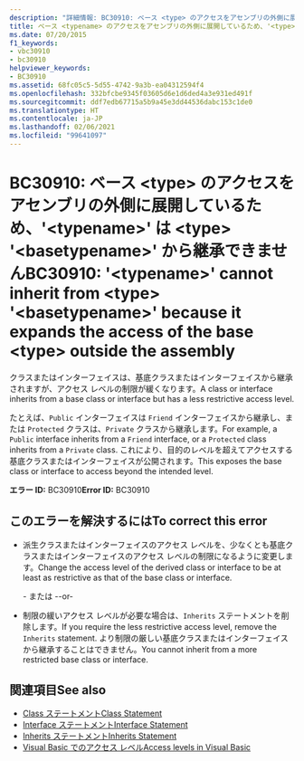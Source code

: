 ```yaml
---
description: "詳細情報: BC30910: ベース <type> のアクセスをアセンブリの外側に展開しているため、'<typename>' は <type> '<basetypename>' から継承できません"
title: ベース <typename> のアクセスをアセンブリの外側に展開しているため、'<type>' は <basetypename> '<type>' から継承できません。
ms.date: 07/20/2015
f1_keywords:
- vbc30910
- bc30910
helpviewer_keywords:
- BC30910
ms.assetid: 68fc05c5-5d55-4742-9a3b-ea04312594f4
ms.openlocfilehash: 332bfcbe9345f03605d6e1d6ded4a3e931ed491f
ms.sourcegitcommit: ddf7edb67715a5b9a45e3dd44536dabc153c1de0
ms.translationtype: HT
ms.contentlocale: ja-JP
ms.lasthandoff: 02/06/2021
ms.locfileid: "99641097"
---
```

# <a name="bc30910-typename-cannot-inherit-from-type-basetypename-because-it-expands-the-access-of-the-base-type-outside-the-assembly"></a><span data-ttu-id="e5163-103">BC30910: ベース \<type> のアクセスをアセンブリの外側に展開しているため、'\<typename>' は \<type> '\<basetypename>' から継承できません</span><span class="sxs-lookup"><span data-stu-id="e5163-103">BC30910: '\<typename>' cannot inherit from \<type> '\<basetypename>' because it expands the access of the base \<type> outside the assembly</span></span>

<span data-ttu-id="e5163-104">クラスまたはインターフェイスは、基底クラスまたはインターフェイスから継承されますが、アクセス レベルの制限が緩くなります。</span><span class="sxs-lookup"><span data-stu-id="e5163-104">A class or interface inherits from a base class or interface but has a less restrictive access level.</span></span>

 <span data-ttu-id="e5163-105">たとえば、`Public` インターフェイスは `Friend` インターフェイスから継承し、または `Protected` クラスは、`Private` クラスから継承します。</span><span class="sxs-lookup"><span data-stu-id="e5163-105">For example, a `Public` interface inherits from a `Friend` interface, or a `Protected` class inherits from a `Private` class.</span></span> <span data-ttu-id="e5163-106">これにより、目的のレベルを超えてアクセスする基底クラスまたはインターフェイスが公開されます。</span><span class="sxs-lookup"><span data-stu-id="e5163-106">This exposes the base class or interface to access beyond the intended level.</span></span>

 <span data-ttu-id="e5163-107">**エラー ID:** BC30910</span><span class="sxs-lookup"><span data-stu-id="e5163-107">**Error ID:** BC30910</span></span>

## <a name="to-correct-this-error"></a><span data-ttu-id="e5163-108">このエラーを解決するには</span><span class="sxs-lookup"><span data-stu-id="e5163-108">To correct this error</span></span>

- <span data-ttu-id="e5163-109">派生クラスまたはインターフェイスのアクセス レベルを、少なくとも基底クラスまたはインターフェイスのアクセス レベルの制限になるように変更します。</span><span class="sxs-lookup"><span data-stu-id="e5163-109">Change the access level of the derived class or interface to be at least as restrictive as that of the base class or interface.</span></span>

     <span data-ttu-id="e5163-110">\- または -</span><span class="sxs-lookup"><span data-stu-id="e5163-110">-or-</span></span>

- <span data-ttu-id="e5163-111">制限の緩いアクセス レベルが必要な場合は、`Inherits` ステートメントを削除します。</span><span class="sxs-lookup"><span data-stu-id="e5163-111">If you require the less restrictive access level, remove the `Inherits` statement.</span></span> <span data-ttu-id="e5163-112">より制限の厳しい基底クラスまたはインターフェイスから継承することはできません。</span><span class="sxs-lookup"><span data-stu-id="e5163-112">You cannot inherit from a more restricted base class or interface.</span></span>

## <a name="see-also"></a><span data-ttu-id="e5163-113">関連項目</span><span class="sxs-lookup"><span data-stu-id="e5163-113">See also</span></span>

- [<span data-ttu-id="e5163-114">Class ステートメント</span><span class="sxs-lookup"><span data-stu-id="e5163-114">Class Statement</span></span>](../statements/class-statement.md)
- [<span data-ttu-id="e5163-115">Interface ステートメント</span><span class="sxs-lookup"><span data-stu-id="e5163-115">Interface Statement</span></span>](../statements/interface-statement.md)
- [<span data-ttu-id="e5163-116">Inherits ステートメント</span><span class="sxs-lookup"><span data-stu-id="e5163-116">Inherits Statement</span></span>](../statements/inherits-statement.md)
- [<span data-ttu-id="e5163-117">Visual Basic でのアクセス レベル</span><span class="sxs-lookup"><span data-stu-id="e5163-117">Access levels in Visual Basic</span></span>](../../programming-guide/language-features/declared-elements/access-levels.md)
